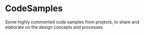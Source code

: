# CodeSamples
Some highly commented code samples from projects, to share and elaborate on the design concepts and processes
